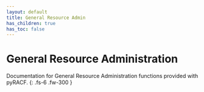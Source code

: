 ```yaml
---
layout: default
title: General Resource Admin
has_children: true
has_toc: false
---
```


# General Resource Administration

Documentation for General Resource Administration functions provided with pyRACF.
{: .fs-6 .fw-300 }